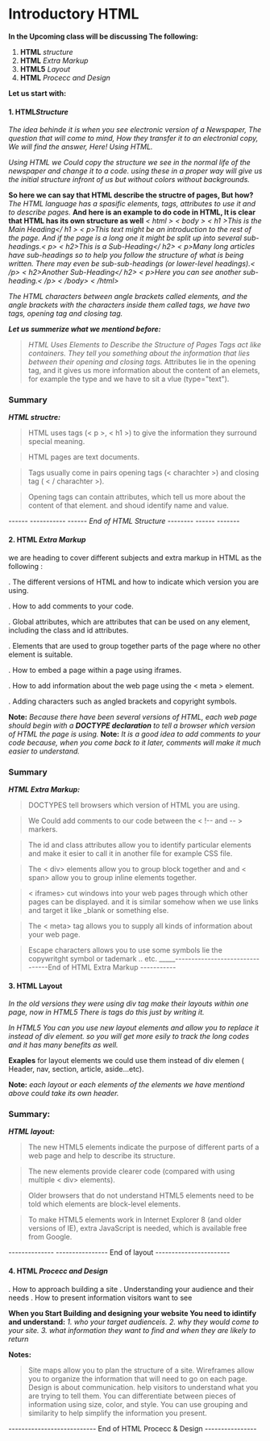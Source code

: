 # Introductory HTML

**In the Upcoming class will be discussing The following:**

1. **HTML** *structure*
2. **HTML** *Extra Markup*
3. **HTML5** *Layout*
4. **HTML** *Procecc and Design*

**Let us start with:**
#### 1. HTML*Structure*

*The idea behinde it is when you see electronic version of a Newspaper, The question that will come to mind, How they transfer it to an electronial copy, We will find the answer, Here! Using HTML.*

*Using HTML we Could copy the structure we see in the normal life of the newspaper and change it to a code. using these in a proper way will give us the initial structure infront of us but without colors without backgrounds.*

**So here we can say that HTML describe the structre of pages, But how?**
*The HTML language has a spasific elements, tags, attributes to use it and to describe pages.* **And here is an example to do code in HTML, It is clear that HTML has its own structure as well**
*< html >* 
*< body >*
 *< h1 >This is the Main Heading</ h1 >*
 *< p>This text might be an introduction to the rest of*
 *the page. And if the page is a long one it might*
 *be split up into several sub-headings.< p>*
 *< h2>This is a Sub-Heading</ h2>*
 *< p>Many long articles have sub-headings so to help*
 *you follow the structure of what is being written.*
 *There may even be sub-sub-headings (or lower-level*
 *headings).< /p>*
 *< h2>Another Sub-Heading</ h2>*
*< p>Here you can see another sub-heading.< /p>*
*< /body>*
*< /html>*

*The HTML characters between angle brackets called elements, and the angle brackets with the characters inside them called tags, we have two tags, opening tag and closing tag.*

***Let us summerize what we mentiond before:***

>*HTML Uses Elements to Describe the Structure of Pages*
>*Tags act like containers. They tell you something about the information that lies between their opening and closing tags.*
> Attributes lie in the opening tag, and it gives us more information about the content of an elemets, for example the type and we have to sit a vlue (type="text").

### Summary
 ***HTML structre:***
> HTML uses tags (< p >, < h1 >) to give the information they surround    special meaning.

> HTML pages are text documents.

> Tags usually come in pairs opening tags (< charachter >) and closing tag ( < / charachter >).

> Opening tags can contain attributes, which tell us more about the content of that element. and shoud identify name and value.

------ ----------- ------ *End of HTML Structure* -------- ------ -------

#### 2. HTML *Extra Markup*

we are heading to cover different subjects and extra markup in HTML as the following :

. The different versions of HTML and how to indicate which
  version you are using.

. How to add comments to your code.

. Global attributes, which are attributes that can be used on
  any element, including the class and id attributes.

. Elements that are used to group together parts of the page
  where no other element is suitable.

. How to embed a page within a page using iframes.

. How to add information about the web page using the
< meta > element.

. Adding characters such as angled brackets and copyright
  symbols.

**Note:** 
*Because there have been several versions of HTML, each web page should begin with a **DOCTYPE declaration** to tell a browser which version of HTML the page is using.* 
**Note:**
*It is a good idea to add comments to your code because, when you come back to it later, comments will make it much easier to understand.* 

### Summary
 ***HTML Extra Markup:***
> DOCTYPES tell browsers which version of HTML you are using.

> We Could add comments to our code between the
< !-- and -- > markers.

> The id and class attributes allow you to identify particular elements and make it esier to call it in another file for example CSS file.

> The < div>  elements allow you to group block together and and < span> allow you to group inline elements together.

> < iframes> cut windows into your web pages through which other pages can be displayed. and it is similar somehow when we use links and target it like _blank or something else.

> The < meta> tag allows you to supply all kinds of information about your web page.

> Escape characters allows you to use some symbols lie the copywritght symbol or tademark .. etc.
_____--------------------------------End of HTML Extra Markup -----------

#### 3. HTML Layout 
*In the old versions they were using div tag make their layouts within one page, now in HTML5 There is tags do this just by writing it.*

*In HTML5 You can you use new layout elements and allow you to replace it instead of div element. so you will get more esily to track the long codes and it has many benefits as well.*

**Exaples** for layout elements we could use them instead of div elemen
 ( Header, nav, section, article, aside...etc).

 **Note:** *each layout or each elements of the elements we have mentiond above could take its own header.*

### Summary:
***HTML layout:***
> The new HTML5 elements indicate the purpose of different parts of a web page and help to describe its structure.

> The new elements provide clearer code (compared with using multiple <   div> elements).

> Older browsers that do not understand HTML5 elements need to be told which elements are block-level elements.

> To make HTML5 elements work in Internet Explorer 8 (and older versions of IE), extra JavaScript is needed, which is available free from Google.

-------------- ---------------- End of layout -----------------------

#### 4. **HTML** *Procecc and Design*

. How to approach building a site
. Understanding your audience and their needs
. How to present information visitors want to see

**When you Start Building and designing your website You need to idintify and understand:**
*1. who your target audienceis.*
*2. why they would come to your site.* 
*3. what information they want to find and when they are likely to return*

**Notes:** 
> Site maps allow you to plan the structure of a site.
> Wireframes allow you to organize the information that will need to go on each page.
> Design is about communication. help visitors  to understand what you are trying to tell them.
> You can differentiate between pieces of information using size, color, and style.
> You can use grouping and similarity to help simplify the information you present.

--------------------------- End of HTML Procecc & Design ----------------




